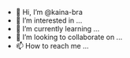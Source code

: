 - 👋 Hi, I’m @kaina-bra
- 👀 I’m interested in ...
- 🌱 I’m currently learning ...
- 💞️ I’m looking to collaborate on ...
- 📫 How to reach me ...

<!---
kaina-bra/kaina-bra is a ✨ special ✨ repository because its `README.md` (this file) appears on your GitHub profile.
You can click the Preview link to take a look at your changes.
--->
